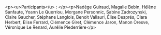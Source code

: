 &lt;p&gt;&lt;u&gt;Participants&lt;&#x2F;u&gt; : &lt;&#x2F;p&gt;&lt;p&gt;Nadège Guiraud, Magalie Bebin, Hélène Sanfaute, Yoann Le Querriou, Morgane Personnic, Sabine Zadrozynski, Claire Gaucher, Stéphane Langlois, Benoit Vallauri, Élise Després, Clara Herbert, Elise Ferrard, Clémence Giret, Clémence Jaron, Manon Oresve, Véronique Le Renard, Aurélie Piederrière&lt;&#x2F;p&gt;